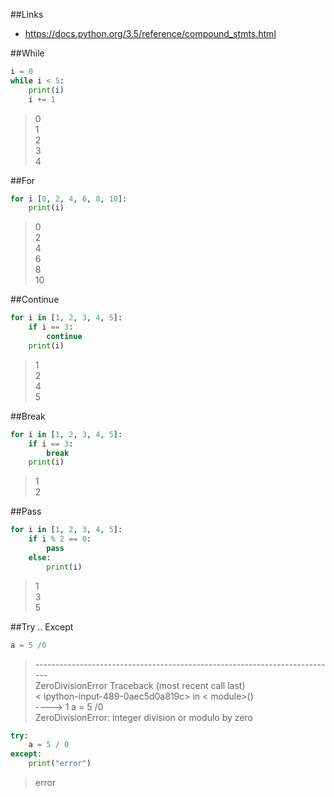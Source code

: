 ##Links
- https://docs.python.org/3.5/reference/compound_stmts.html

##While
```python
i = 0
while i < 5:
    print(i)
    i += 1
```
> 0 <br/>
> 1 <br/>
> 2 <br/>
> 3 <br/>
> 4

##For
```python
for i [0, 2, 4, 6, 8, 10]:
    print(i)
```
> 0 <br/>
> 2 <br/>
> 4 <br/>
> 6 <br/>
> 8 <br/>
> 10

##Continue
```python
for i in [1, 2, 3, 4, 5]:
    if i == 3:
        continue
    print(i)
```
> 1 <br/>
> 2 <br/>
> 4 <br/>
> 5

##Break
```python
for i in [1, 2, 3, 4, 5]:
    if i == 3:
        break
    print(i)
```
> 1 <br/>
> 2

##Pass
```python
for i in [1, 2, 3, 4, 5]:
    if i % 2 == 0:
        pass
    else:
        print(i)
```
> 1 <br/>
> 3 <br/>
> 5

##Try .. Except
```python
a = 5 /0
```
> --------------------------------------------------------------------------- <br/>
> ZeroDivisionError                         Traceback (most recent call last) <br/>
> < ipython-input-489-0aec5d0a819c> in < module>() <br/>
> ----> 1 a = 5 /0 <br/>
> ZeroDivisionError: integer division or modulo by zero <br/>

```python
try:
    a = 5 / 0
except:
    print("error")
```
> error
